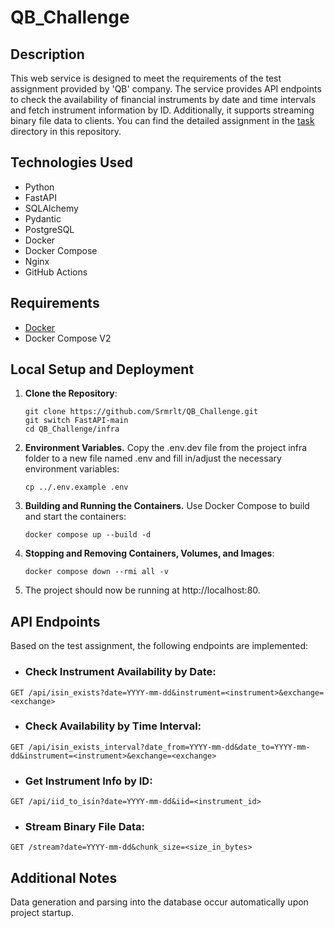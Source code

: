 # QB_Challenge

## Description

This web service is designed to meet the requirements of the test assignment 
provided by 'QB' company. The service provides API endpoints to check the 
availability of financial instruments by date and time intervals and fetch 
instrument information by ID. Additionally, it supports streaming binary file 
data to clients.
You can find the detailed assignment in the 
[task](https://github.com/Srmrlt/QB_Challenge/tree/main/task) 
directory in this repository.


## Technologies Used

* Python
* FastAPI
* SQLAlchemy
* Pydantic
* PostgreSQL
* Docker
* Docker Compose
* Nginx
* GitHub Actions

## Requirements

* [Docker](https://www.docker.com/get-started/)
* Docker Compose V2

## Local Setup and Deployment

1. **Clone the Repository**:
    ```shell
    git clone https://github.com/Srmrlt/QB_Challenge.git
    git switch FastAPI-main
    cd QB_Challenge/infra
    ```
2. **Environment Variables.** Copy the .env.dev file from the project infra folder
to a new file named .env and fill in/adjust the necessary environment variables:
    ```shell
    cp ../.env.example .env
    ```
3. **Building and Running the Containers.**
Use Docker Compose to build and start the containers:
    ```shell
    docker compose up --build -d
    ```
4. **Stopping and Removing Containers, Volumes, and Images**:
    ```shell
    docker compose down --rmi all -v
    ```
5. The project should now be running at http://localhost:80. 

## API Endpoints

Based on the test assignment, the following endpoints are implemented:

* ### Check Instrument Availability by Date:

`GET /api/isin_exists?date=YYYY-mm-dd&instrument=<instrument>&exchange=<exchange>`

* ### Check Availability by Time Interval:

`GET /api/isin_exists_interval?date_from=YYYY-mm-dd&date_to=YYYY-mm-dd&instrument=<instrument>&exchange=<exchange>`

* ### Get Instrument Info by ID:

`GET /api/iid_to_isin?date=YYYY-mm-dd&iid=<instrument_id>`

* ### Stream Binary File Data:

`GET /stream?date=YYYY-mm-dd&chunk_size=<size_in_bytes>`

## Additional Notes

Data generation and parsing into the database occur automatically 
upon project startup.
